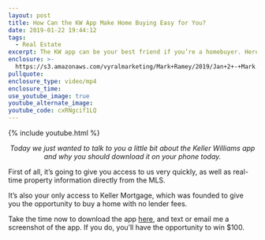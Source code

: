 ```yaml
---
layout: post
title: How Can the KW App Make Home Buying Easy for You?
date: 2019-01-22 19:44:12
tags:
  - Real Estate
excerpt: The KW app can be your best friend if you’re a homebuyer. Here’s why.
enclosure: >-
  https://s3.amazonaws.com/vyralmarketing/Mark+Ramey/2019/Jan+2+-+Mark.mp4
pullquote:
enclosure_type: video/mp4
enclosure_time:
use_youtube_image: true
youtube_alternate_image:
youtube_code: cxRNgcif1LQ
---
```


{% include youtube.html %}

<p style="text-align: center;"><em>Today we just wanted to talk to you a little bit about the Keller Williams app and why you should download it on your phone today.</em></p>

First of all, it’s going to give you access to us very quickly, as well as real-time property information directly from the MLS.

It’s also your only access to Keller Mortgage, which was founded to give you the opportunity to buy a home with no lender fees.

Take the time now to download the app <a href="https://app.kw.com/KW1Q9S0F7/" target="_blank">here</a>, and text or email me a screenshot of the app. If you do, you’ll have the opportunity to win $100.&nbsp;